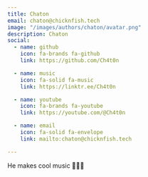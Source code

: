 ```yaml
---
title: Chaton
email: chaton@chicknfish.tech
image: "/images/authors/chaton/avatar.png"
description: Chaton
social:
  - name: github
    icon: fa-brands fa-github
    link: https://github.com/Ch4t0n

  - name: music
    icon: fa-solid fa-music
    link: https://linktr.ee/Ch4t0n

  - name: youtube
    icon: fa-brands fa-youtube
    link: https://youtube.com/@Ch4t0n

  - name: email
    icon: fa-solid fa-envelope
    link: mailto:chaton@chicknfish.tech

---
```


He makes cool music 🎹🎵🎶
